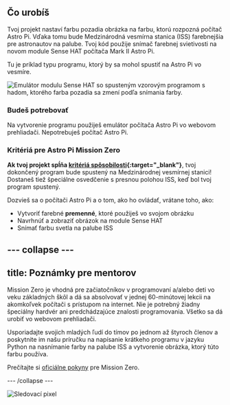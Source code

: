 ## Čo urobíš

Tvoj projekt nastaví farbu pozadia obrázka na farbu, ktorú rozpozná počítač Astro Pi. Vďaka tomu bude Medzinárodná vesmírna stanica (ISS) farebnejšia pre astronautov na palube. Tvoj kód použije snímač farebnej svietivosti na novom module Sense HAT počítača Mark II Astro Pi.

Tu je príklad typu programu, ktorý by sa mohol spustiť na Astro Pi vo vesmíre.

![Emulátor modulu Sense HAT so spusteným vzorovým programom s hadom, ktorého farba pozadia sa zmení podľa snímania farby.](images/finished.gif)

### Budeš potrebovať

Na vytvorenie programu použiješ emulátor počítača Astro Pi vo webovom prehliadači. Nepotrebuješ počítač Astro Pi.

### Kritériá pre Astro Pi Mission Zero

**Ak tvoj projekt spĺňa [kritériá spôsobilosti](https://astro-pi.org/sk/mission-zero/eligibility){:target="_blank"}**, tvoj dokončený program bude spustený na Medzinárodnej vesmírnej stanici! Dostaneš tiež špeciálne osvedčenie s presnou polohou ISS, keď bol tvoj program spustený.

Dozvieš sa o počítači Astro Pi a o tom, ako ho ovládať, vrátane toho, ako:
+ Vytvoriť farebné **premenné**, ktoré použiješ vo svojom obrázku
+ Navrhnúť a zobraziť obrázok na module Sense HAT
+ Snímať farbu svetla na palube ISS

--- collapse ---
---
title: Poznámky pre mentorov
---

Mission Zero je vhodná pre začiatočníkov v programovaní a/alebo deti vo veku základných škôl a dá sa absolvovať v jednej 60-minútovej lekcii na akomkoľvek počítači s prístupom na internet. Nie je potrebný žiadny špeciálny hardvér ani predchádzajúce znalosti programovania. Všetko sa dá urobiť vo webovom prehliadači.

Usporiadajte svojich mladých ľudí do tímov po jednom až štyroch členov a poskytnite im našu príručku na napísanie krátkeho programu v jazyku Python na nasnímanie farby na palube ISS a vytvorenie obrázka, ktorý túto farbu používa.

Prečítajte si [oficiálne pokyny](https://astro-pi.org/sk/mission-zero/guidelines) pre Mission Zero.

--- /collapse ---

![Sledovací pixel](https://code.org/api/hour/begin_raspberrypi_astropi.png)
